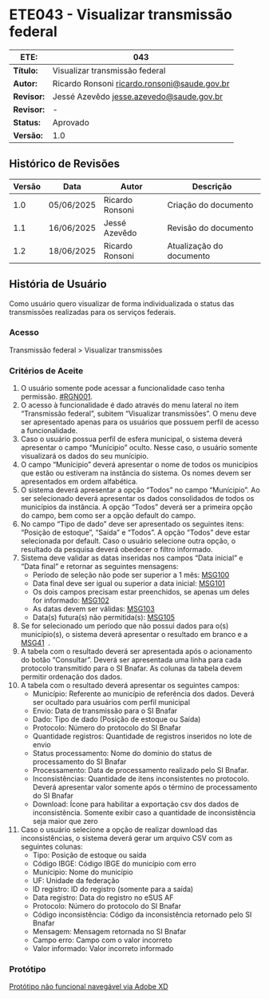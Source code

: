 # ETE043 - Visualizar transmissão federal

| **ETE:**     | 043                                            |
|--------------|------------------------------------------------|
| **Título:**  | Visualizar transmissão federal                 |
| **Autor:**   | Ricardo Ronsoni <ricardo.ronsoni@saude.gov.br> |
| **Revisor:** | Jessé Azevêdo <jesse.azevedo@saude.gov.br>     |
| **Revisor:** | -                                              |
| **Status:**  | Aprovado                                       |
| **Versão:**  | 1.0                                            |

## Histórico de Revisões

| **Versão** | **Data**   | **Autor**       | **Descrição**            |
|------------|------------|-----------------|--------------------------|
| 1.0        | 05/06/2025 | Ricardo Ronsoni | Criação do documento     |
| 1.1        | 16/06/2025 | Jessé Azevêdo   | Revisão do documento     |
| 1.2        | 18/06/2025 | Ricardo Ronsoni | Atualização do documento |

## História de Usuário

Como usuário quero visualizar de forma individualizada o status das transmissões realizadas para os serviços federais.

### Acesso <!-- Acrescentei e, provavelmente, deve-se retirar dos Critérios de Aceitação -->
Transmissão federal > Visualizar transmissões

### Critérios de Aceite

1.	O usuário somente pode acessar a funcionalidade caso tenha permissão. [#RGN001](DocumentoDeRegrasv2.md).  
2.	O acesso à funcionalidade é dado através do menu lateral no item “Transmissão federal”, subitem “Visualizar transmissões”. O menu deve ser apresentado apenas para os usuários que possuem perfil de acesso a funcionalidade. <!-- Provavelmente deve-se retirar. De qualquer forma, criei o "Acesso" -->
3.	Caso o usuário possua perfil de esfera municipal, o sistema deverá apresentar o campo “Munícipio” oculto. Nesse caso, o usuário somente visualizará os dados do seu munícipio.
4.	O campo “Munícipio” deverá apresentar o nome de todos os municípios que estão ou estiveram na instância do sistema. Os nomes devem ser apresentados em ordem alfabética.
5.	O sistema deverá apresentar a opção “Todos” no campo “Munícipio”. Ao ser selecionado deverá apresentar os dados consolidados de todos os municípios da instância. A opção “Todos” deverá ser a primeira opção do campo, bem como ser a opção default do campo.
6.	No campo “Tipo de dado” deve ser apresentado os seguintes itens: “Posição de estoque”, “Saída” e “Todos”. A opção “Todos” deve estar selecionada por default. Caso o usuário selecione outra opção, o resultado da pesquisa deverá obedecer o filtro informado.
7.	Sistema deve validar as datas inseridas nos campos “Data inicial” e “Data final” e retornar as seguintes mensagens:  
      + Período de seleção não pode ser superior a 1 mês: [MSG100](DocumentoDeMensagensv2.md#msg100)  
      + Data final deve ser igual ou superior a data inicial: [MSG101](DocumentoDeMensagensv2.md#msg101)  
      + Os dois campos precisam estar preenchidos, se apenas um deles for informado: [MSG102](DocumentoDeMensagensv2.md#msg102)  
      + As datas devem ser válidas: [MSG103](DocumentoDeMensagensv2.md#msg103)  
      + Data(s) futura(s) não permitida(s): [MSG105](DocumentoDeMensagensv2.md#msg105)  
8.	Se for selecionado um período que não possui dados para o(s) município(s), o sistema deverá apresentar o resultado em branco e a [MSG41](DocumentoDeMensagensv2.md#msg41)  .
9.	A tabela com o resultado deverá ser apresentada após o acionamento do botão “Consultar”. Deverá ser apresentada uma linha para cada protocolo transmitido para o SI Bnafar. As colunas da tabela devem permitir ordenação dos dados.
10.	A tabela com o resultado deverá apresentar os seguintes campos:
       + Município: Referente ao município de referência dos dados. Deverá ser ocultado para usuários com perfil municipal
       + Envio: Data de transmissão para o SI Bnafar
       + Dado: Tipo de dado (Posição de estoque ou Saída)
       + Protocolo: Número do protocolo do SI Bnafar
       + Quantidade registros: Quantidade de registros inseridos no lote de envio
       + Status processamento: Nome do domínio do status de processamento do SI Bnafar
       + Processamento: Data de processamento realizado pelo SI Bnafar.
       + Inconsistências: Quantidade de itens inconsistentes no protocolo. Deverá apresentar valor somente após o término de processamento do SI Bnafar
       + Download: Ícone para habilitar a exportação csv dos dados de inconsistência. Somente exibir caso a quantidade de inconsistência seja maior que zero
11.	Caso o usuário selecione a opção de realizar download das inconsistências, o sistema deverá gerar um arquivo CSV com as seguintes colunas:
       + Tipo: Posição de estoque ou saída
       + Código IBGE: Código IBGE do município com erro
       + Munícipio: Nome do município
       + UF: Unidade da federação
       + ID registro: ID do registro (somente para a saída)
       + Data registro: Data do registro no eSUS AF
       + Protocolo: Número do protocolo do SI Bnafar
       + Código inconsistência: Código da inconsistência retornado pelo SI Bnafar
       + Mensagem: Mensagem retornada no SI Bnafar
       + Campo erro: Campo com o valor incorreto
       + Valor informado: Valor incorreto informado

### Protótipo

[Protótipo não funcional navegável via Adobe XD](https://xd.adobe.com/view/b10875f3-b816-4ec6-9948-a3ef8df26a52-e45b/screen/518aadb2-7bd7-495a-8ff2-b5effc590a0f/)

